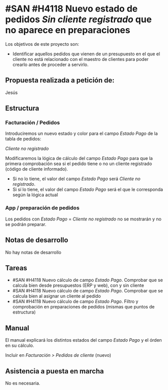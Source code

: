 # #SAN #H4118 Nuevo estado de pedidos _Sin cliente registrado_ que no aparece en preparaciones

Los objetivos de este proyecto son:
+ Identificar aquellos pedidos que vienen de un presupuesto en el que el cliente no está relacionado con el maestro de clientes para poder crearlo antes de proceder a servirlo.

## Propuesta realizada a petición de:
Jesús

## Estructura

### Facturación / Pedidos
Introduciremos un nuevo estado y color para el campo _Estado Pago_ de la tabla de pedidos:

_Cliente no registrado_

Modificaremos la lógica de cálculo del campo _Estado Pago_ para que la primera comprobación sea si el pedido tiene o no un cliente registrado (código de cliente informado).
+ Si no lo tiene, el valor del campo _Estado Pago_ será _Cliente no registrado_.
+ Si sí lo tiene, el valor del campo _Estado Pago_ será el que le corresponda según la lógica actual

### App / preparación de pedidos
Los pedidos con _Estado Pago_ = _Cliente no registrado_ no se mostrarán y no se podrán preparar.

## Notas de desarrollo
No hay notas de desarrollo

## Tareas
+ #SAN #H4118 Nuevo cálculo de campo _Estado Pago_. Comprobar que se calcula bien desde presupuestos (ERP y web), con y sin cliente
+ #SAN #H4118 Nuevo cálculo de campo _Estado Pago_. Comprobar que se calcula bien al asignar un cliente al pedido
+ #SAN #H4118 Nuevo cálculo de campo _Estado Pago_. Filtro y comprobación en preparaciones de pedidos
(mismas que puntos de estructura)

## Manual
El manual explicará los distintos estados del campo _Estado Pago_ y el órden en su cálculo.

Incluir en _Facturación > Pedidos de cliente_ (nuevo)

## Asistencia a puesta en marcha
No es necesaria.
